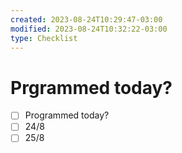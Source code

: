 ```yaml
---
created: 2023-08-24T10:29:47-03:00
modified: 2023-08-24T10:32:22-03:00
type: Checklist
---
```


# Prgrammed today?

- [ ] Programmed today?
- [ ] 24/8
- [ ] 25/8
